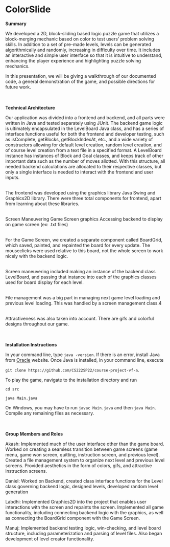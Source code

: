 # ColorSlide


**Summary**


We developed a 2D, block-sliding based logic puzzle game that utilizes a block-merging mechanic based on color to test users’ problem solving skills. In addition to a set of pre-made levels, levels can be generated algorithmically and randomly, increasing in difficulty over time. It includes an interactive and simple user interface so that it is intuitive to understand, enhancing the player experience and highlighting puzzle solving mechanics.	

In this presentation, we will be giving a walkthrough of our documented code, a general demonstration of the game, and possible directions for future work.
<br>
<br>
<br>

**Technical Architecture** 


Our application was divided into a frontend and backend, and all parts were written in Java and tested separately using JUnit. The backend game logic is ultimately encapsulated in the LevelBoard Java class, and has a series of interface functions useful for both the frontend and developer testing, such as isComplete, getBlocks, getBlockIndexAt, etc., and a wide variety of constructors allowing for default level creation, random level creation, and of course level creation from a text file in a specified format. A LevelBoard instance has instances of Block and Goal classes, and keeps track of other important data such as the number of moves allotted. With this structure, all needed backend calculations are allocated to their respective classes, but only a single interface is needed to interact with the frontend and user inputs.
<br>
<br>

The frontend was developed using the graphics library Java Swing and Graphics2D library. There were three total components for frontend, apart from learning about these libraries.
<br>
<br>

Screen Maneuvering
Game Screen graphics
Accessing backend to display on game screen (ex: .txt files)
<br>
<br>

For the Game Screen, we created a separate component called BoardGrid, which saved, painted, and repainted the board for every update. The mouseclicks were used relative to this board, not the whole screen to work nicely with the backend logic.
<br>
<br>

Screen maneuvering included making an instance of the backend class LevelBoard, and passing that instance into each of the graphics classes used for board display for each level.
<br>
<br>

File management was a big part in managing next game level loading and previous level loading. This was handled by a screen management class.4
<br>
<br>

Attractiveness was also taken into account. There are gifs and colorful designs throughout our game.
<br>
<br>
<br>

**Installation Instructions** 


In your command line, type ``java -version``. If there is an error, install Java from [Oracle](https://www.oracle.com/java/technologies/downloads/) website. Once Java is installed, in your command line, execute 

``git clone https://github.com/CS222SP22/course-project-vf-a``.

To play the game, navigate to the installation directory and run

```cd src```

```java Main.java```

On Windows, you may have to run ``javac Main.java`` and then ``java Main``. Compile any remaining files as necessary.
<br>
<br>
<br>

**Group Members and Roles**


Akash: Implemented much of the user interface other than the game board. Worked on creating a seamless transition between game screens (game menu, game won screen, quitting, instruction screen, and previous level). Created a file management system to organize next level and previous level screens. Provided aesthetics in the form of colors, gifs, and attractive instruction screens.

Daniel: Worked on Backend, created class interface functions for the Level class governing backend logic, designed levels, developed random level generation

Labdhi: Implemented Graphics2D into the project that enables user interactions with the screen and repaints the screen. Implemented all game functionality, including connecting backend logic with the graphics, as well as connecting the BoardGrid component with the Game Screen.

Manuj: Implemented backend testing logic, win-checking, and level board structure, including parameterization and parsing of level files. Also began development of level creator functionality.